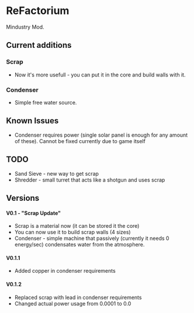 # ReFactorium
Mindustry Mod.
## Current additions
### Scrap
* Now it's more usefull - you can put it in the core and build walls with it.
### Condenser
* Simple free water source.
## Known Issues
* Condenser requires power (single solar panel is enough for any amount of these). Cannot be fixed currently due to game itself
## TODO
* Sand Sieve - new way to get scrap
* Shredder - small turret that acts like a shotgun and uses scrap
## Versions
#### V0.1 - "Scrap Update"
* Scrap is a material now (it can be stored it the core)
* You can now use it to build scrap walls (4 sizes)
* Condenser - simple machine that passively (currently it needs 0 energy/sec) condensates water from the atmosphere.
#### V0.1.1
* Added copper in condenser requirements
#### V0.1.2
* Replaced scrap with lead in condenser requirements
* Changed actual power usage from 0.0001 to 0.0
